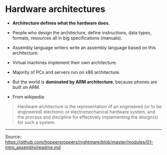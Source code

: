 # Hardware architectures

- __Architecture defines what the hardware does.__
- People who design the architecture, define instructions, data types, formats, resources all in big specifications (manuals).
- Assembly language writers write an assembly language based on this architecture.
- Virtual machines implement their own architecture.
- Majority of PCs and servers run on x86 architecture.
- But the world is __dominated by ARM architecture__, because phones are built on ARM.

- From wikipedia:

> Hardware architecture is the representation of an engineered (or to be engineered) electronic or electromechanical hardware system, and the process and discipline for effectively implementing the design(s) for such a system.

---

Source: https://github.com/hoppersroppers/nightmare/blob/master/modules/01-intro_assembly/readme.md
